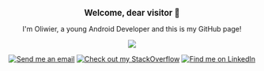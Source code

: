 <p align="center"><strong><big>Welcome, dear visitor 👀</big></strong></p>

<p align="center">I'm Oliwier, a young Android Developer and this is my GitHub page!</p>
<p align="center"><img src="https://github-readme-stats.vercel.app/api?username=JuncProgramming&hide=stars,prs&show_icons=true&theme=merko&rank_icon=github&include_all_commits=true"</p>
<p align="center"><a href="oli.junc@gmail.com" target="_blank"><img src="https://img.shields.io/badge/Gmail-D14836?style=for-the-badge&logo=gmail&logoColor=white" title="Send me an email"></a>
<a href="https://stackoverflow.com/users/16768434/juncu" target="_blank"><img src="https://img.shields.io/badge/StackOverflow-FE7A16?style=for-the-badge&logo=stack-overflow&logoColor=white" title="Check out my StackOverflow"></a>
<a href="https://www.linkedin.com/in/oliwierjuncewicz" target="_blank"><img src="https://img.shields.io/badge/LinkedIn-0077B5?style=for-the-badge&logo=linkedin&logoColor=white" title="Find me on LinkedIn"></a></p>
